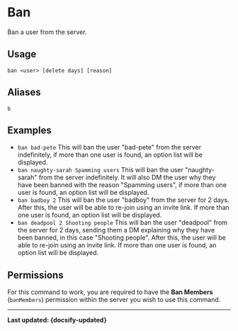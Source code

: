 # Ban
Ban a user from the server.

## Usage
`ban <user> [delete days] [reason]`

## Aliases
`b`

## Examples
- `ban bad-pete` This will ban the user "bad-pete" from the server indefinitely, if more than one user is found, an option list will be displayed.
- `ban naughty-sarah Spamming users` This will ban the user "naughty-sarah" from the server indefinitely. It will also DM the user why they have been banned with the reason "Spamming users", if more than one user is found, an option list will be displayed.
- `ban badboy 2` This will ban the user "badboy" from the server for 2 days. After this, the user will be able to re-join using an invite link. If more than one user is found, an option list will be displayed.
- `ban deadpool 2 Shooting people` This will ban the user "deadpool" from the server for 2 days, sending them a DM explaining why they have been banned, in this case "Shooting people". After this, the user will be able to re-join using an invite link. If more than one user is found, an option list will be displayed.

## Permissions
For this command to work, you are required to have the **Ban Members** (`banMembers`)  permission within the server you wish to use this command.

----

**Last updated: {docsify-updated}**